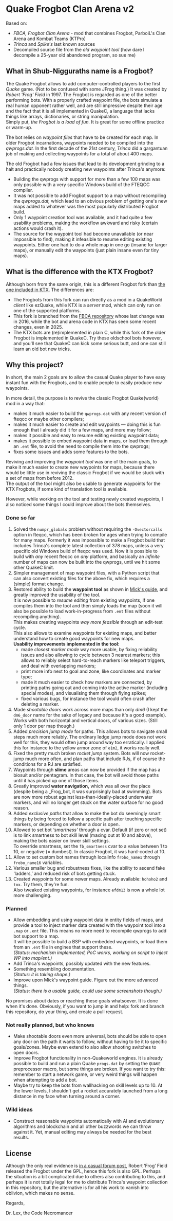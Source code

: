 # Quake Frogbot Clan Arena v2

Based on:
- _FBCA, Frogbot Clan Arena_ - mod that combines Frogbot, ParboiL's Clan Arena and Kombat Teams (KTPro)
- _Trinca_ and _Spike's_ last known sources
- Decompiled source file from the _old waypoint tool_ (how dare I decompile a 25-year old abandoned program, so sue me)


## What in Shub-Nigguraths name is a Frogbot?

The Quake Frogbot allows to add computer-controlled players to the first _Quake_ game. (Not to be confused with some JFrog thing.) It was created by _Robert 'Frog' Field_ in 1997. The Frogbot is regarded as one of the better performing bots. With a properly crafted waypoint file, the bots simulate a real human opponent rather well, and are still impressive despite their age and the fact that it is all implemented in QuakeC, a language that lacks things like arrays, dictionaries, or string manipulation.  
Simply put, _the Frogbot is a load of fun._ It is great for some offline practice or warm-up.

The bot relies on _waypoint files_ that have to be created for each map. In older Frogbot incarnations, waypoints needed to be compiled into the _qwprogs.dat._ In the first decade of the 21st century, _Trinca_ did a gargantuan job of making and collecting waypoints for a total of about 400 maps.

The old Frogbot had a few issues that lead to its development grinding to a halt and practically nobody creating new waypoints after Trinca's anymore:
- Building the qwprogs with support for more than a few 100 maps was only possible with a very specific Windows build of the FTEQCC compiler.
- It was not possible to add Frogbot support to a map without recompiling the _qwprogs.dat,_ which lead to an obvious problem of getting one's new maps added to whatever was the most popularly distributed Frogbot build.
- Only 1 waypoint creation tool was available, and it had quite a few usability problems, making the workflow awkward and risky (certain actions would crash it).
- The source for the waypoint tool had become unavailable (or near impossible to find), making it infeasible to resume editing existing waypoints. Either one had to do a whole map in one go (insane for larger maps), or manually edit the waypoints (just plain insane even for tiny maps).


## What is the difference with the KTX Frogbot?

Although born from the same origin, this is a different Frogbot fork than [the one included in KTX](https://github.com/QW-Group/ktx). The differences are:

- The Frogbots from this fork can run directly as a mod in a QuakeWorld _client_ like ezQuake, while KTX is a _server_ mod, which can only run on one of the supported platforms.
- This fork is branched from the [FBCA repository](https://github.com/ezQuake/fbca) whose last change was in 2016, while the bot and arena code in KTX has seen some recent changes, even in 2025.
- The KTX bots are (re)implemented in plain C, while this fork of the older Frogbot is implemented in QuakeC. Try these oldschool bots however, and you'll see that QuakeC can kick some serious butt, and one can still learn an old bot new tricks.


## Why this project?

In short, the main 2 goals are to allow the casual Quake player to have easy instant fun with the Frogbots, and to enable people to easily produce new waypoints.

In more detail, the purpose is to revive the classic Frogbot Quake(world) mod in a way that:
- makes it much easier to build the `qwprogs.dat` with any recent version of fteqcc or maybe other compilers;
- makes it much easier to create and edit waypoints — doing this is fun enough that I already did it for a few maps, and more may follow;
- makes it possible and easy to resume editing existing waypoint data;
- makes it possible to embed waypoint data in maps, or load them through an `.ent` file, to avoid the need to compile them into the qwprogs;
- fixes some issues and adds some features to the bots.

Reviving and improving the _waypoint tool_ was one of the main goals, to make it much easier to create new waypoints for maps, because there would be little use in reviving the classic Frogbot if we would be stuck with a set of maps from before 2012.  
The output of the tool might also be usable to generate waypoints for the KTX Frogbots, if some kind of translation tool is available.

However, while working on the tool and testing newly created waypoints, I also noticed some things I could improve about the bots themselves.

### Done so far

1. Solved the `numpr_globals` problem without requiring the `-Ovectorcalls` option in fteqcc, which has been broken for ages when trying to compile for many maps. Formerly it was impossible to make a Frogbot build that includes Trinca's complete latest collection of 378 maps, unless a very specific old Windows build of fteqcc was used. Now it is possible to build with _any_ recent fteqcc on _any_ platform, and basically an _infinite_ number of maps can now be built into the qwprogs, until we hit some other QuakeC limit.
2. Simpler management of map waypoint files, with a Python script that can also convert existing files for the above fix, which requires a (simple) format change.
3. Restored ability to build the **waypoint tool** as shown in [Mick's guide](https://mickkn.mooo.com/quakeworld/frogbot/), and greatly improved the usability of the tool.  
   It is now possible to _resume editing_ from existing waypoints, if one compiles them into the tool and then simply loads the map (soon it will also be possible to load work-in-progress from `.ent` files without recompiling anything).  
   This makes creating waypoints _way more feasible_ through an edit-test cycle.  
   This also allows to examine waypoints for existing maps, and better understand how to create good waypoints for new maps.  
   **Usability improvements implemented in the tool:**
   - made _closest marker mode_ way more usable, by fixing reliability issues and also allowing to cycle between 3 nearest markers; this allows to reliably select hard-to-reach markers like teleport triggers, and deal with overlapping markers;
   - print more info next to goal and zone, like coordinates and marker type;
   - made it much easier to check how markers are connected, by printing paths going out and coming into the active marker (including special modes), and visualising them through flying spikes;
   - fixed various bugs, for instance the tool would often crash after deleting a marker.
4. Made _shootable doors_ work across more maps than only _dm6_ (I kept the `dm6_door` name for the sake of legacy and because it's a good example). Works with both horizontal and vertical doors, of various sizes. (Still only 1 door per map though.)
5. Added _precision jump mode_ for paths. This allows bots to navigate small steps much more reliably. The ordinary ledge jump mode does not work well for this, they would often jump around way too erratically. I applied this for instance to the yellow armor zone of `e1m2`, it works really well.
6. Fixed the pretty much broken _rocket jump_ system. Bots will now rocket-jump much more often, and plan paths that include RJs, if of course the conditions for a RJ are satisfied.
7. Waypoints through **slime** areas can now be provided if the map has a biosuit and/or pentagram. In that case, the bot will avoid those paths until it has picked up one of those items.
8. Greatly improved **water navigation,** which was all over the place (despite being a _Frog_bot, it was surprisingly bad at swimming). Bots are now more robust against less-than-ideally-placed underwater markers, and will no longer get stuck on the water surface for no good reason.
9. Added _exclusive paths_ that allow to make the bot do seemingly smart things by being forced to follow a specific path after touching specific markers, or depending on whether a door is open.
10. Allowed to set bot _‘smartness’_ through a cvar. Default (if zero or not set) is to link smartness to bot skill level (maxing out at 10 and above), making the bots easier on lower skill settings.  
   To override smartness, set the `fb_smartness` cvar to a value between 1 to 10, or negative (= dumbest). In classic Frogbot, it was hard-coded at 10.
11. Allow to set custom bot names through localinfo `frobo_name1` through `frobo_name16` variables.
12. Various smaller bug and robustness fixes, like the ability to ascend fake ‘ladders,’ and reduced risk of bots getting stuck.
13. Created waypoints for some newer maps. Already available: `hohoho2` and `tox`. Try them, they're fun.  
Also tweaked existing waypoints, for instance `efdm13` is now a whole lot more challenging.

### Planned

- Allow embedding and using waypoint data in entity fields of maps, and provide a tool to inject marker data created with the waypoint tool into a `.map` or `.ent` file. This means no more need to recompile qwprogs to add bot support to a map.  
  It will be possible to build a BSP with embedded waypoints, or load them from an `.ent` file in engines that support these.   
  _(Status: mechanism implemented, PoC works, working on script to inject WP into map/ent.)_
- Add Trinca's waypoints, possibly updated with the new features.
- Something resembling documentation.  
  _(Status: it is taking shape.)_
- Improve upon Mick's waypoint guide. Figure out the more advanced things.  
  _(Status: there is a usable guide, could use some screenshots though.)_

No promises about dates or reaching these goals whatsoever. It is done when it's done. Obviously, if you want to jump in and help: fork and branch this repository, do your thing, and create a pull request.

### Not really planned, but who knows
- Make shootable doors even more universal, bots should be able to open any door on the path it wants to follow, without having to tie it to specific goals/zones. Maybe even extend to also allow shooting switches to open doors.
- Improve Frogbot functionality in non-Quakeworld engines. It is already possible to build and run a plain Quake `progs.dat` by setting the `QUAKE` preprocessor macro, but some things are broken. If you want to try this: remember to start a network game, or very weird things will happen when attempting to add a bot.
- Maybe try to keep the bots from wallhacking on skill levels up to 10. At the lower levels, I shouldn't get a rocket accurately launched from a long distance in my face when turning around a corner.

### Wild ideas
- Construct reasonable waypoints automatically with AI and evolutionary algorithms and blockchain and all other buzzwords we can throw against it. Yet, manual editing may always be needed for the best results.

## License

Although the only real evidence is [in a casual forum post](https://www.quakeworld.nu/news/177/frogbot-gets-gpl), Robert ‘Frog’ Field released the Frogbot under the GPL, hence this fork is also GPL. Perhaps the situation is a bit complicated due to others also contributing to this, and perhaps it is not totally legal for me to distribute Trinca's waypoint collection in this repository, but the alternative is for all his work to vanish into oblivion, which makes no sense.


Regards,

Dr. Lex, the Code Necromancer
